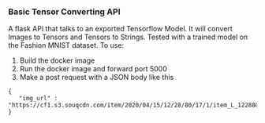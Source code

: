 ### Basic Tensor Converting API

A flask API that talks to an exported Tensorflow Model.  It will convert Images to Tensors and Tensors to Strings.
Tested with a trained model on the Fashion MNIST dataset.  To use:

1. Build the docker image
2. Run the docker image and forward port 5000
3. Make a post request with a JSON body like this

```
{
   "img_url" : "https://cf1.s3.souqcdn.com/item/2020/04/15/12/28/80/17/1/item_L_122880171_82d16380e5c8c.jpg"
}
```
